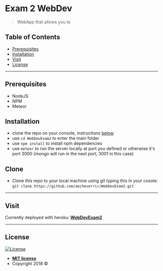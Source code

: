 # Exam 2 WebDev
> WebApp that allows you to


## Table of Contents

- [Prerequisites](#prerequisites)
- [Installation](#installation)
- [Visit](#visit)
- [License](#license)

---

## Prerequisites

- NodeJS
- NPM
- Meteor

## Installation

- clone the repo on your console, instructions [below](#clone)
- use `cd WebDevExam2` to enter the main folder
- use `npm install` to install npm dependencies
- use `meteor` to run the server locally at port you defined or otherwise it's port 3000 (mongo will run in the next port, 3001 in this case)

## Clone

- Clone this repo to your local machine using git typing this in your cosole: `git clone https://github.com/aecheverrir/WebDevExam2.git`

---


## Visit

Currently deployed with heroku: <a href="http://webdevexam2.herokuapp.com/" target="_blank">**WebDevExam2**</a>

---

## License

[![License](http://img.shields.io/:license-mit-blue.svg?style=flat-square)](http://badges.mit-license.org)

- **[MIT license](http://opensource.org/licenses/mit-license.php)**
- Copyright 2018 © 
